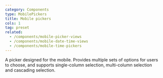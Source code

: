 ```yaml
---
category: Components
type: MobilePickers
title: Mobile pickers
cols: 1
tag: preset
related:
  - /components/mobile-picker-views
  - /components/mobile-date-time-views
  - /components/mobile-time-pickers
---
```



A picker designed for the mobile. Provides multiple sets of options for users to choose, and supports single-column selection, multi-column selection and cascading selection.

